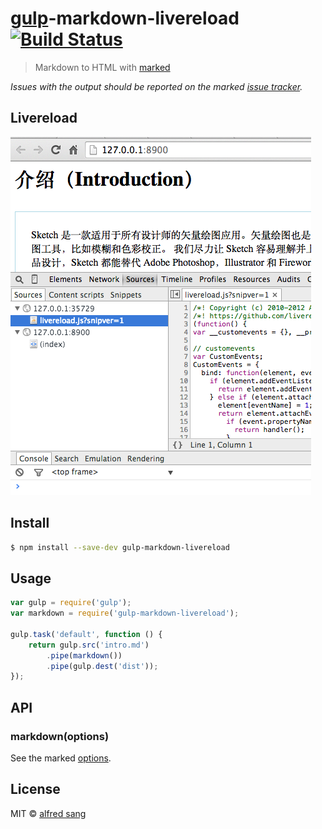 # [gulp](http://gulpjs.com)-markdown-livereload [![Build Status](https://travis-ci.org/sindresorhus/gulp-markdown.svg?branch=master)](https://travis-ci.org/sindresorhus/gulp-markdown)

> Markdown to HTML with [marked](https://github.com/chjj/marked)

*Issues with the output should be reported on the marked [issue tracker](https://github.com/chjj/marked/issues).*


## Livereload

![](usage.png)

## Install

```sh
$ npm install --save-dev gulp-markdown-livereload
```


## Usage

```js
var gulp = require('gulp');
var markdown = require('gulp-markdown-livereload');

gulp.task('default', function () {
	return gulp.src('intro.md')
		.pipe(markdown())
		.pipe(gulp.dest('dist'));
});
```


## API

### markdown(options)

See the marked [options](https://github.com/chjj/marked#options-1).


## License

MIT © [alfred sang](http://no320.com)
